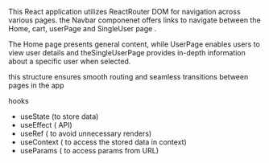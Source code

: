 This React application utilizes ReactRouter DOM for navigation across various pages. the Navbar componenet offers links to navigate between the Home, cart, userPage and SingleUser page .

The Home page presents general content, while UserPage enables users to view user details and theSingleUserPage provides in-depth information about a specific user when selected.

this structure ensures smooth routing and seamless transitions between pages in the app



hooks

- useState (to store data)
- useEffect ( API)
- useRef ( to avoid unnecessary renders)
- useContext ( to access the stored data in context)
- useParams ( to access params from URL)
